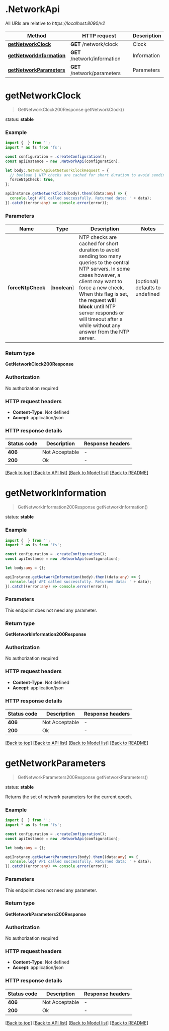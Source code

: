 # .NetworkApi

All URIs are relative to *https://localhost:8090/v2*

Method | HTTP request | Description
------------- | ------------- | -------------
[**getNetworkClock**](NetworkApi.md#getNetworkClock) | **GET** /network/clock | Clock
[**getNetworkInformation**](NetworkApi.md#getNetworkInformation) | **GET** /network/information | Information
[**getNetworkParameters**](NetworkApi.md#getNetworkParameters) | **GET** /network/parameters | Parameters


# **getNetworkClock**
> GetNetworkClock200Response getNetworkClock()

<p align=\"right\">status: <strong>stable</strong></p> 

### Example


```typescript
import {  } from '';
import * as fs from 'fs';

const configuration = .createConfiguration();
const apiInstance = new .NetworkApi(configuration);

let body:.NetworkApiGetNetworkClockRequest = {
  // boolean | NTP checks are cached for short duration to avoid sending too many queries to the central NTP servers. In some cases however, a client may want to force a new check.  When this flag is set, the request **will block** until NTP server responds or will timeout after a while without any answer from the NTP server.  (optional)
  forceNtpCheck: true,
};

apiInstance.getNetworkClock(body).then((data:any) => {
  console.log('API called successfully. Returned data: ' + data);
}).catch((error:any) => console.error(error));
```


### Parameters

Name | Type | Description  | Notes
------------- | ------------- | ------------- | -------------
 **forceNtpCheck** | [**boolean**] | NTP checks are cached for short duration to avoid sending too many queries to the central NTP servers. In some cases however, a client may want to force a new check.  When this flag is set, the request **will block** until NTP server responds or will timeout after a while without any answer from the NTP server.  | (optional) defaults to undefined


### Return type

**GetNetworkClock200Response**

### Authorization

No authorization required

### HTTP request headers

 - **Content-Type**: Not defined
 - **Accept**: application/json


### HTTP response details
| Status code | Description | Response headers |
|-------------|-------------|------------------|
**406** | Not Acceptable |  -  |
**200** | Ok |  -  |

[[Back to top]](#) [[Back to API list]](README.md#documentation-for-api-endpoints) [[Back to Model list]](README.md#documentation-for-models) [[Back to README]](README.md)

# **getNetworkInformation**
> GetNetworkInformation200Response getNetworkInformation()

<p align=\"right\">status: <strong>stable</strong></p> 

### Example


```typescript
import {  } from '';
import * as fs from 'fs';

const configuration = .createConfiguration();
const apiInstance = new .NetworkApi(configuration);

let body:any = {};

apiInstance.getNetworkInformation(body).then((data:any) => {
  console.log('API called successfully. Returned data: ' + data);
}).catch((error:any) => console.error(error));
```


### Parameters
This endpoint does not need any parameter.


### Return type

**GetNetworkInformation200Response**

### Authorization

No authorization required

### HTTP request headers

 - **Content-Type**: Not defined
 - **Accept**: application/json


### HTTP response details
| Status code | Description | Response headers |
|-------------|-------------|------------------|
**406** | Not Acceptable |  -  |
**200** | Ok |  -  |

[[Back to top]](#) [[Back to API list]](README.md#documentation-for-api-endpoints) [[Back to Model list]](README.md#documentation-for-models) [[Back to README]](README.md)

# **getNetworkParameters**
> GetNetworkParameters200Response getNetworkParameters()

<p align=\"right\">status: <strong>stable</strong></p>  Returns the set of network parameters for the current epoch. 

### Example


```typescript
import {  } from '';
import * as fs from 'fs';

const configuration = .createConfiguration();
const apiInstance = new .NetworkApi(configuration);

let body:any = {};

apiInstance.getNetworkParameters(body).then((data:any) => {
  console.log('API called successfully. Returned data: ' + data);
}).catch((error:any) => console.error(error));
```


### Parameters
This endpoint does not need any parameter.


### Return type

**GetNetworkParameters200Response**

### Authorization

No authorization required

### HTTP request headers

 - **Content-Type**: Not defined
 - **Accept**: application/json


### HTTP response details
| Status code | Description | Response headers |
|-------------|-------------|------------------|
**406** | Not Acceptable |  -  |
**200** | Ok |  -  |

[[Back to top]](#) [[Back to API list]](README.md#documentation-for-api-endpoints) [[Back to Model list]](README.md#documentation-for-models) [[Back to README]](README.md)


